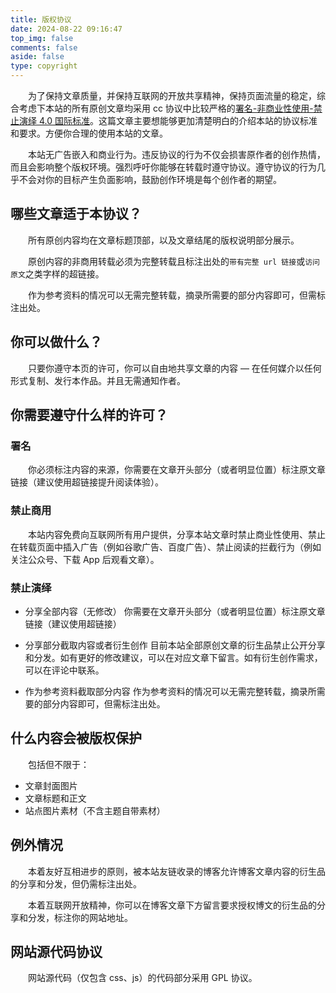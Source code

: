 ```yaml
---
title: 版权协议
date: 2024-08-22 09:16:47
top_img: false
comments: false
aside: false
type: copyright
---
```


&emsp;&emsp;为了保持文章质量，并保持互联网的开放共享精神，保持页面流量的稳定，综合考虑下本站的所有原创文章均采用 cc 协议中比较严格的[署名-非商业性使用-禁止演绎 4.0 国际标准](https://creativecommons.org/licenses/by-nc-nd/4.0/deed.zh)。这篇文章主要想能够更加清楚明白的介绍本站的协议标准和要求。方便你合理的使用本站的文章。

&emsp;&emsp;本站无广告嵌入和商业行为。违反协议的行为不仅会损害原作者的创作热情，而且会影响整个版权环境。强烈呼吁你能够在转载时遵守协议。遵守协议的行为几乎不会对你的目标产生负面影响，鼓励创作环境是每个创作者的期望。

## 哪些文章适于本协议？

&emsp;&emsp;所有原创内容均在文章标题顶部，以及文章结尾的版权说明部分展示。

&emsp;&emsp;原创内容的非商用转载必须为完整转载且标注出处的`带有完整 url 链接`或`访问原文`之类字样的超链接。

&emsp;&emsp;作为参考资料的情况可以无需完整转载，摘录所需要的部分内容即可，但需标注出处。

## 你可以做什么？

&emsp;&emsp;只要你遵守本页的许可，你可以自由地共享文章的内容 — 在任何媒介以任何形式复制、发行本作品。并且无需通知作者。

## 你需要遵守什么样的许可？

### 署名
&emsp;&emsp;你必须标注内容的来源，你需要在文章开头部分（或者明显位置）标注原文章链接（建议使用超链接提升阅读体验）。

### 禁止商用
&emsp;&emsp;本站内容免费向互联网所有用户提供，分享本站文章时禁止商业性使用、禁止在转载页面中插入广告（例如谷歌广告、百度广告）、禁止阅读的拦截行为（例如关注公众号、下载 App 后观看文章）。

### 禁止演绎
- 分享全部内容（无修改）
  你需要在文章开头部分（或者明显位置）标注原文章链接（建议使用超链接）

- 分享部分截取内容或者衍生创作
  目前本站全部原创文章的衍生品禁止公开分享和分发。如有更好的修改建议，可以在对应文章下留言。如有衍生创作需求，可以在评论中联系。

- 作为参考资料截取部分内容
  作为参考资料的情况可以无需完整转载，摘录所需要的部分内容即可，但需标注出处。

## 什么内容会被版权保护

&emsp;&emsp;包括但不限于：

- 文章封面图片
- 文章标题和正文
- 站点图片素材（不含主题自带素材）

## 例外情况

&emsp;&emsp;本着友好互相进步的原则，被本站友链收录的博客允许博客文章内容的衍生品的分享和分发，但仍需标注出处。

&emsp;&emsp;本着互联网开放精神，你可以在博客文章下方留言要求授权博文的衍生品的分享和分发，标注你的网站地址。

## 网站源代码协议

&emsp;&emsp;网站源代码（仅包含 css、js）的代码部分采用 GPL 协议。